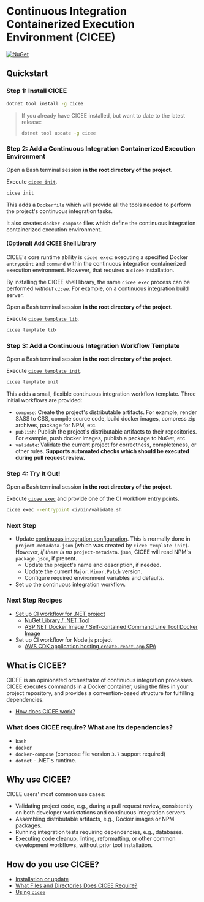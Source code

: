 # Continuous Integration Containerized Execution Environment (CICEE)

[![NuGet](https://badgen.net/nuget/v/cicee/)](https://www.nuget.org/packages/cicee/)

## Quickstart

### Step 1: Install CICEE

```bash
dotnet tool install -g cicee
```

> If you already have CICEE installed, but want to date to the latest release:
>
> ```bash
> dotnet tool update -g cicee
> ```

### Step 2: Add a Continuous Integration Containerized Execution Environment

Open a Bash terminal session **in the root directory of the project**.

Execute [`cicee init`][cicee-init].

```bash
cicee init
```

This adds a `Dockerfile` which will provide all the tools needed to perform the project's continuous integration tasks.

It also creates `docker-compose` files which define the continuous integration containerized execution environment.

#### (Optional) Add CICEE Shell Library

CICEE's core runtime ability is `cicee exec`: executing a specified Docker `entrypoint` and `command` within the continuous integration containerized execution environment. However, that requires a `cicee` installation.

By installing the CICEE shell library, the same `cicee exec` process can be performed _without `cicee`_. For example, on a continuous integration build server.

Open a Bash terminal session **in the root directory of the project**.

Execute [`cicee template lib`][cicee-template-lib].

```bash
cicee template lib
```

### Step 3: Add a Continuous Integration Workflow Template

Open a Bash terminal session **in the root directory of the project**.

Execute [`cicee template init`][cicee-template-init].

```bash
cicee template init
```

This adds a small, flexible continuous integration workflow template. Three initial workflows are provided: 

* `compose`: Create the project's distributable artifacts. For example, render SASS to CSS, compile source code, build docker images, compress zip archives, package for NPM, etc.
* `publish`: Publish the project's distributable artifacts to their repositories. For example, push docker images, publish a package to NuGet, etc.
* `validate`: Validate the current project for correctness, completeness, or other rules. **Supports automated checks which should be executed during pull request review.**

### Step 4: Try It Out!

Open a Bash terminal session **in the root directory of the project**.

Execute [`cicee exec`][cicee-exec] and provide one of the CI workflow entry points.

```bash
cicee exec --entrypoint ci/bin/validate.sh
```

### Next Step

* Update [continuous integration configuration][project-structure]. This is normally done in `project-metadata.json` (which was created by `cicee template init`). However, _if there is no_ `project-metadata.json`, CICEE will read NPM's `package.json`, if present.
  * Update the project's name and description, if needed.
  * Update the current `Major.Minor.Patch` version.
  * Configure required environment variables and defaults.
* Set up the continuous integration workflow.

### Next Step Recipes

* [Set up CI workflow for .NET project][]
  * [NuGet Library / .NET Tool][]
  * [ASP.NET Docker Image / Self-contained Command Line Tool Docker Image][]
* Set up CI workflow for Node.js project
  * [AWS CDK application hosting `create-react-app` SPA][create-react-app-aws-cdk]

## What is CICEE?

CICEE is an opinionated orchestrator of continuous integration processes. CICEE executes commands in a Docker container, using the files in your project repository, and provides a convention-based structure for fulfilling dependencies.

* [How does CICEE work?][]

### What does CICEE require? What are its dependencies?

* `bash`
* `docker`
* `docker-compose` (compose file version `3.7` support required)
* `dotnet` - .NET `5` runtime.

## Why use CICEE?

CICEE users' most common use cases:

* Validating project code, e.g., during a pull request review, consistently on both developer workstations and continuous integration servers.
* Assembling distributable artifacts, e.g., Docker images or NPM packages.
* Running integration tests requiring dependencies, e.g., databases.
* Executing code cleanup, linting, reformatting, or other common development workflows, without prior tool installation.

## How do you use CICEE?

* [Installation or update][]
* [What Files and Directories Does CICEE Require?][project-structure]
* [Using `cicee`][using-cicee]

[ASP.NET Docker Image / Self-contained Command Line Tool Docker Image]: ./docs/recipes/dotnet/docker-image.md
[cicee-exec]: docs/use/execute.md
[cicee-init]: docs/use/initialize.md
[cicee-template-init]: docs/use/template-init.md
[cicee-template-lib]: docs/use/template-lib.md
[create-react-app-aws-cdk]: docs/recipes/nodejs/create-react-app-aws-cdk.md
[How does CICEE work?]: docs/what/how-does-cicee-work.md
[Installation or update]: docs/use/installation-or-update.md
[NuGet Library / .NET Tool]: ./docs/recipes/dotnet/nuget-library.md
[project-structure]: docs/use/project-structure.md
[Set up CI workflow for .NET project]: docs/recipes/dotnet/README.md
[using-cicee]: docs/use/using-cicee.md
